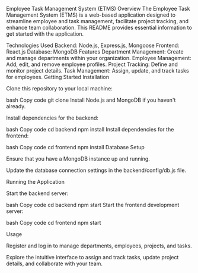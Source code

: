 Employee Task Management System (ETMS)
Overview
The Employee Task Management System (ETMS) is a web-based application designed to streamline employee and task management, facilitate project tracking, and enhance team collaboration. This README provides essential information to get started with the application.

Technologies Used
Backend: Node.js, Express.js, Mongoose
Frontend: React.js
Database: MongoDB
Features
Department Management: Create and manage departments within your organization.
Employee Management: Add, edit, and remove employee profiles.
Project Tracking: Define and monitor project details.
Task Management: Assign, update, and track tasks for employees.
Getting Started
Installation

Clone this repository to your local machine:

bash
Copy code
git clone <repository-url>
Install Node.js and MongoDB if you haven't already.

Install dependencies for the backend:

bash
Copy code
cd backend
npm install
Install dependencies for the frontend:

bash
Copy code
cd frontend
npm install
Database Setup

Ensure that you have a MongoDB instance up and running.

Update the database connection settings in the backend/config/db.js file.

Running the Application

Start the backend server:

bash
Copy code
cd backend
npm start
Start the frontend development server:

bash
Copy code
cd frontend
npm start

Usage

Register and log in to manage departments, employees, projects, and tasks.

Explore the intuitive interface to assign and track tasks, update project details, and collaborate with your team.
